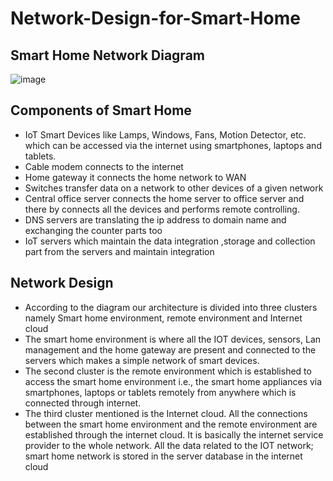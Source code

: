 # Network-Design-for-Smart-Home

## Smart Home Network Diagram
![image](https://user-images.githubusercontent.com/51742771/144625771-f6d9087e-a7b8-4a0e-8ec5-eaabc8484219.png)

## Components of Smart Home
* IoT Smart Devices like Lamps, Windows, Fans, Motion Detector, etc. which
can be accessed via the internet using smartphones, laptops and tablets.
* Cable modem connects to the internet
* Home gateway it connects the home network to WAN
* Switches transfer data on a network to other devices of a given network
* Central office server connects the home server to office server and there by
connects all the devices and performs remote controlling.
* DNS servers are translating the ip address to domain name and exchanging the
counter parts too
* IoT servers which maintain the data integration ,storage and collection part from
the servers and maintain integration

## Network Design
* According to the diagram our architecture is divided into three clusters namely
Smart home environment, remote environment and Internet cloud
* The smart home environment is where all the IOT devices, sensors, Lan
management and the home gateway are present and connected to the servers
which makes a simple network of smart devices.
* The second cluster is the remote environment which is established to access the smart home environment i.e., the
smart home appliances via smartphones, laptops or tablets remotely from
anywhere which is connected through internet.
* The third cluster mentioned is the Internet cloud. All the connections between
the smart home environment and the remote environment are established
through the internet cloud. It is basically the internet service provider to the
whole network. All the data related to the IOT network; smart home network is
stored in the server database in the internet cloud
